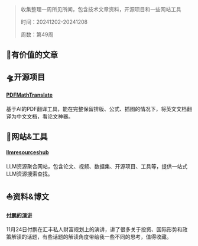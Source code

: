 >收集整理一周所见所闻，包含技术文章资料，开源项目和一些网站工具
>
>时间：20241202-20241208
>
>周数：第49周

## 📜有价值的文章

## 🛸开源项目

#### [PDFMathTranslate](https://github.com/Byaidu/PDFMathTranslate)

基于AI的PDF翻译工具，能在完整保留排版、公式、插图的情况下，将英文文档翻译为中文文档，看论文神器。

## 🚀网站&工具

#### [llmresourceshub](https://llmresourceshub.vercel.app/)

LLM资源聚合网站，包含论文、视频、数据集、开源项目、工具等，提供一站式LLM资源搜索查找。

## ⛵资料&博文

#### [付鹏的演讲](https://helelaoge.notion.site/HSBC-14d0b79c0d4080b7bc09e4b4b0f21226)

11月24日付鹏在汇丰私人财富规划上的演讲，讲了很多关于投资、国际形势和政策解读的话题，有些话题的解读角度带给我一些不同的思考，值得收藏。